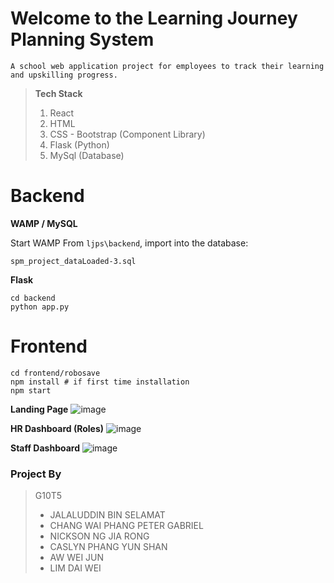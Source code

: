 # Welcome to the Learning Journey Planning System
```
A school web application project for employees to track their learning and upskilling progress.
```

>**Tech Stack**
> 1. React 
> 2. HTML
> 3. CSS - Bootstrap (Component Library)
> 4. Flask (Python)
> 5. MySql (Database)

# Backend

**WAMP / MySQL**

Start WAMP
From `ljps\backend`, import into the database:
```
spm_project_dataLoaded-3.sql
```

**Flask**
```
cd backend
python app.py
```

# Frontend
```
cd frontend/robosave
npm install # if first time installation
npm start
```

**Landing Page**
![image](https://user-images.githubusercontent.com/93022626/204454747-171d0ec4-57af-48b2-801a-f4de8492264c.png)

**HR Dashboard (Roles)**
![image](https://user-images.githubusercontent.com/93022626/204454849-882b6fa9-ce75-45c9-8f7a-9b81fbbb8402.png)

**Staff Dashboard**
![image](https://user-images.githubusercontent.com/93022626/204455077-9e0f674a-db0d-4784-af2e-96cafbb1013e.png)

### Project By
> G10T5
> - JALALUDDIN BIN SELAMAT
> - CHANG WAI PHANG PETER GABRIEL
> - NICKSON NG JIA RONG
> - CASLYN PHANG YUN SHAN
> - AW WEI JUN
> - LIM DAI WEI
